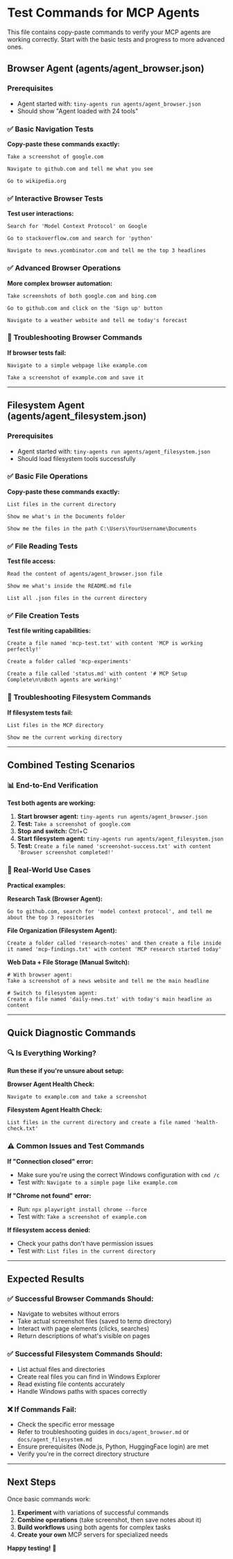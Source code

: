 # Test Commands for MCP Agents

This file contains copy-paste commands to verify your MCP agents are working correctly. Start with the basic tests and progress to more advanced ones.

## Browser Agent (agents/agent_browser.json)

### Prerequisites
- Agent started with: `tiny-agents run agents/agent_browser.json`
- Should show "Agent loaded with 24 tools"

### ✅ Basic Navigation Tests
**Copy-paste these commands exactly:**

```
Take a screenshot of google.com
```

```
Navigate to github.com and tell me what you see
```

```
Go to wikipedia.org
```

### ✅ Interactive Browser Tests
**Test user interactions:**

```
Search for 'Model Context Protocol' on Google
```

```
Go to stackoverflow.com and search for 'python'
```

```
Navigate to news.ycombinator.com and tell me the top 3 headlines
```

### ✅ Advanced Browser Operations
**More complex browser automation:**

```
Take screenshots of both google.com and bing.com
```

```
Go to github.com and click on the 'Sign up' button
```

```
Navigate to a weather website and tell me today's forecast
```

### 🔧 Troubleshooting Browser Commands
**If browser tests fail:**

```
Navigate to a simple webpage like example.com
```

```
Take a screenshot of example.com and save it
```

---

## Filesystem Agent (agents/agent_filesystem.json)

### Prerequisites
- Agent started with: `tiny-agents run agents/agent_filesystem.json`
- Should load filesystem tools successfully

### ✅ Basic File Operations
**Copy-paste these commands exactly:**

```
List files in the current directory
```

```
Show me what's in the Documents folder
```

```
Show me the files in the path C:\Users\YourUsername\Documents
```

### ✅ File Reading Tests
**Test file access:**

```
Read the content of agents/agent_browser.json file
```

```
Show me what's inside the README.md file
```

```
List all .json files in the current directory
```

### ✅ File Creation Tests
**Test file writing capabilities:**

```
Create a file named 'mcp-test.txt' with content 'MCP is working perfectly!'
```

```
Create a folder called 'mcp-experiments'
```

```
Create a file called 'status.md' with content '# MCP Setup Complete\n\nBoth agents are working!'
```

### 🔧 Troubleshooting Filesystem Commands
**If filesystem tests fail:**

```
List files in the MCP directory
```

```
Show me the current working directory
```

---

## Combined Testing Scenarios

### 📊 End-to-End Verification
**Test both agents are working:**

1. **Start browser agent:** `tiny-agents run agents/agent_browser.json`
2. **Test:** `Take a screenshot of google.com`
3. **Stop and switch:** Ctrl+C
4. **Start filesystem agent:** `tiny-agents run agents/agent_filesystem.json` 
5. **Test:** `Create a file named 'screenshot-success.txt' with content 'Browser screenshot completed!'`

### 🚀 Real-World Use Cases
**Practical examples:**

**Research Task (Browser Agent):**
```
Go to github.com, search for 'model context protocol', and tell me about the top 3 repositories
```

**File Organization (Filesystem Agent):**
```
Create a folder called 'research-notes' and then create a file inside it named 'mcp-findings.txt' with content 'MCP research started today'
```

**Web Data + File Storage (Manual Switch):**
```
# With browser agent:
Take a screenshot of a news website and tell me the main headline

# Switch to filesystem agent:
Create a file named 'daily-news.txt' with today's main headline as content
```

---

## Quick Diagnostic Commands

### 🔍 Is Everything Working?
**Run these if you're unsure about setup:**

**Browser Agent Health Check:**
```
Navigate to example.com and take a screenshot
```

**Filesystem Agent Health Check:**
```
List files in the current directory and create a file named 'health-check.txt'
```

### ⚠️ Common Issues and Test Commands

**If "Connection closed" error:**
- Make sure you're using the correct Windows configuration with `cmd /c`
- Test with: `Navigate to a simple page like example.com`

**If "Chrome not found" error:**
- Run: `npx playwright install chrome --force`
- Test with: `Take a screenshot of example.com`

**If filesystem access denied:**
- Check your paths don't have permission issues
- Test with: `List files in the current directory`

---

## Expected Results

### ✅ Successful Browser Commands Should:
- Navigate to websites without errors
- Take actual screenshot files (saved to temp directory)
- Interact with page elements (clicks, searches)
- Return descriptions of what's visible on pages

### ✅ Successful Filesystem Commands Should:
- List actual files and directories
- Create real files you can find in Windows Explorer
- Read existing file contents accurately
- Handle Windows paths with spaces correctly

### ❌ If Commands Fail:
- Check the specific error message
- Refer to troubleshooting guides in `docs/agent_browser.md` or `docs/agent_filesystem.md`
- Ensure prerequisites (Node.js, Python, HuggingFace login) are met
- Verify you're in the correct directory structure

---

## Next Steps

Once basic commands work:
1. **Experiment** with variations of successful commands
2. **Combine operations** (take screenshot, then save notes about it)
3. **Build workflows** using both agents for complex tasks
4. **Create your own** MCP servers for specialized needs

**Happy testing!** 🎉
